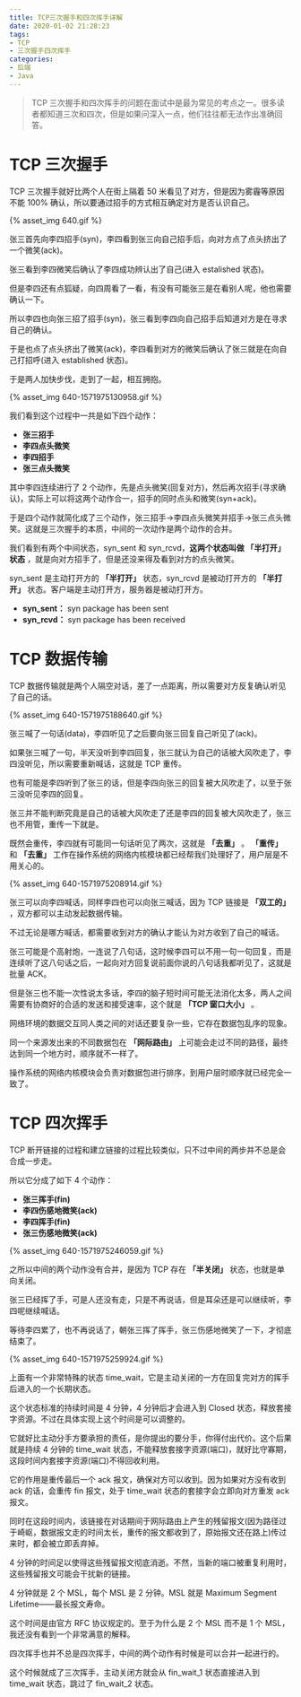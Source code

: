 ```yaml
---
title: TCP三次握手和四次挥手详解
date: 2020-01-02 21:28:23
tags:
- TCP
- 三次握手四次挥手
categories:
- 后端
- Java
---
```


> TCP 三次握手和四次挥手的问题在面试中是最为常见的考点之一。很多读者都知道三次和四次，但是如果问深入一点，他们往往都无法作出准确回答。 

#  TCP 三次握手

 TCP 三次握手就好比两个人在街上隔着 50 米看见了对方，但是因为雾霾等原因不能 100% 确认，所以要通过招手的方式相互确定对方是否认识自己。 

 {% asset_img 640.gif %}

张三首先向李四招手(syn)，李四看到张三向自己招手后，向对方点了点头挤出了一个微笑(ack)。

张三看到李四微笑后确认了李四成功辨认出了自己(进入 estalished 状态)。

但是李四还有点狐疑，向四周看了一看，有没有可能张三是在看别人呢，他也需要确认一下。

所以李四也向张三招了招手(syn)，张三看到李四向自己招手后知道对方是在寻求自己的确认。

于是也点了点头挤出了微笑(ack)，李四看到对方的微笑后确认了张三就是在向自己打招呼(进入 established 状态)。

于是两人加快步伐，走到了一起，相互拥抱。 

<!-- more -->

 {% asset_img 640-1571975130958.gif %}

 我们看到这个过程中一共是如下四个动作： 

- **张三招手**
- **李四点头微笑**
- **李四招手**
- **张三点头微笑**

 其中李四连续进行了 2 个动作，先是点头微笑(回复对方)，然后再次招手(寻求确认)，实际上可以将这两个动作合一，招手的同时点头和微笑(syn+ack)。

于是四个动作就简化成了三个动作，张三招手→李四点头微笑并招手→张三点头微笑。这就是三次握手的本质，中间的一次动作是两个动作的合并。

我们看到有两个中间状态，syn_sent 和 syn_rcvd，**这两个状态叫做 「半打开」 状态** ，就是向对方招手了，但是还没来得及看到对方的点头微笑。

syn_sent 是主动打开方的 **「半打开」** 状态，syn_rcvd 是被动打开方的 **「半打开」** 状态。客户端是主动打开方，服务器是被动打开方。

- **syn_sent：** syn package has been sent
- **syn_rcvd：** syn package has been received

#  TCP 数据传输

 TCP 数据传输就是两个人隔空对话，差了一点距离，所以需要对方反复确认听见了自己的话。 

 {% asset_img 640-1571975188640.gif %}

张三喊了一句话(data)，李四听见了之后要向张三回复自己听见了(ack)。

如果张三喊了一句，半天没听到李四回复，张三就认为自己的话被大风吹走了，李四没听见，所以需要重新喊话，这就是 TCP 重传。

也有可能是李四听到了张三的话，但是李四向张三的回复被大风吹走了，以至于张三没听见李四的回复。

张三并不能判断究竟是自己的话被大风吹走了还是李四的回复被大风吹走了，张三也不用管，重传一下就是。

既然会重传，李四就有可能同一句话听见了两次，这就是 **「去重」** 。 **「重传」** 和 **「去重」** 工作在操作系统的网络内核模块都已经帮我们处理好了，用户层是不用关心的。 

 {% asset_img 640-1571975208914.gif %}

张三可以向李四喊话，同样李四也可以向张三喊话，因为 TCP 链接是 **「双工的」** ，双方都可以主动发起数据传输。

不过无论是哪方喊话，都需要收到对方的确认才能认为对方收到了自己的喊话。

张三可能是个高射炮，一连说了八句话，这时候李四可以不用一句一句回复，而是连续听了这八句话之后，一起向对方回复说前面你说的八句话我都听见了，这就是批量 ACK。

但是张三也不能一次性说太多话，李四的脑子短时间可能无法消化太多，两人之间需要有协商好的合适的发送和接受速率，这个就是 **「TCP 窗口大小」** 。

网络环境的数据交互同人类之间的对话还要复杂一些，它存在数据包乱序的现象。

同一个来源发出来的不同数据包在 **「网际路由」** 上可能会走过不同的路径，最终达到同一个地方时，顺序就不一样了。

操作系统的网络内核模块会负责对数据包进行排序，到用户层时顺序就已经完全一致了。 

#  TCP 四次挥手

TCP 断开链接的过程和建立链接的过程比较类似，只不过中间的两步并不总是会合成一步走。

所以它分成了如下 4 个动作：

- **张三挥手(fin)**
- **李四伤感地微笑(ack)**
- **李四挥手(fin)**
- **张三伤感地微笑(ack)**

 {% asset_img 640-1571975246059.gif %}

之所以中间的两个动作没有合并，是因为 TCP 存在 **「半关闭」** 状态，也就是单向关闭。

张三已经挥了手，可是人还没有走，只是不再说话，但是耳朵还是可以继续听，李四呢继续喊话。

等待李四累了，也不再说话了，朝张三挥了挥手，张三伤感地微笑了一下，才彻底结束了。 

 {% asset_img 640-1571975259924.gif %}

上面有一个非常特殊的状态 time_wait，它是主动关闭的一方在回复完对方的挥手后进入的一个长期状态。

这个状态标准的持续时间是 4 分钟，4 分钟后才会进入到 Closed 状态，释放套接字资源。不过在具体实现上这个时间是可以调整的。

它就好比主动分手方要承担的责任，是你提出的要分手，你得付出代价。这个后果就是持续 4 分钟的 time_wait 状态，不能释放套接字资源(端口)，就好比守寡期，这段时间内套接字资源(端口)不得回收利用。

它的作用是重传最后一个 ack 报文，确保对方可以收到。因为如果对方没有收到 ack 的话，会重传 fin 报文，处于 time_wait 状态的套接字会立即向对方重发 ack 报文。

同时在这段时间内，该链接在对话期间于网际路由上产生的残留报文(因为路径过于崎岖，数据报文走的时间太长，重传的报文都收到了，原始报文还在路上)传过来时，都会被立即丢弃掉。

4 分钟的时间足以使得这些残留报文彻底消逝。不然，当新的端口被重复利用时，这些残留报文可能会干扰新的链接。

4 分钟就是 2 个 MSL，每个 MSL 是 2 分钟。MSL 就是 Maximum Segment Lifetime——最长报文寿命。

这个时间是由官方 RFC 协议规定的。至于为什么是 2 个 MSL 而不是 1 个 MSL，我还没有看到一个非常满意的解释。

四次挥手也并不总是四次挥手，中间的两个动作有时候是可以合并一起进行的。

这个时候就成了三次挥手，主动关闭方就会从 fin_wait_1 状态直接进入到 time_wait 状态，跳过了 fin_wait_2 状态。 
